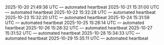 2025-10-20 21:49:36 UTC — automated heartbeat
2025-10-21 15:31:00 UTC — automated heartbeat
2025-10-22 15:32:28 UTC — automated heartbeat
2025-10-23 15:32:20 UTC — automated heartbeat
2025-10-24 15:31:59 UTC — automated heartbeat
2025-10-25 15:28:14 UTC — automated heartbeat
2025-10-26 15:28:32 UTC — automated heartbeat
2025-10-27 15:31:52 UTC — automated heartbeat
2025-10-28 15:34:33 UTC — automated heartbeat
2025-10-29 15:35:11 UTC — automated heartbeat
